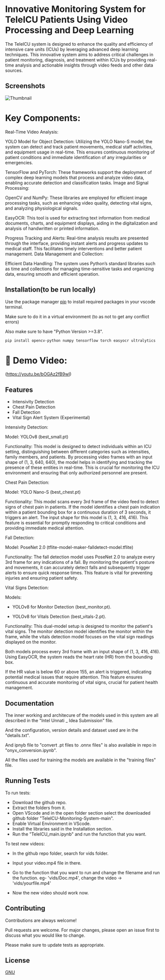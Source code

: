 
# Innovative Monitoring System for TeleICU Patients Using Video Processing and Deep Learning

The TeleICU system is designed to enhance the quality and efficiency of intensive care units (ICUs) by leveraging advanced deep learning techniques. This innovative system aims to address critical challenges in patient monitoring, diagnosis, and treatment within ICUs by providing real-time analysis and actionable insights through video feeds and other data sources.

## Screenshots

![Thumbnail](https://github.com/user-attachments/assets/71140960-f53e-4f57-85d5-2a8c8f497985)

# Key Components:

Real-Time Video Analysis:

YOLO Model for Object Detection: Utilizing the YOLO Nano-S model, the system can detect and track patient movements, medical staff activities, and equipment usage in real-time. This ensures continuous monitoring of patient conditions and immediate identification of any irregularities or emergencies.

TensorFlow and PyTorch: These frameworks support the deployment of complex deep learning models that process and analyze video data, enabling accurate detection and classification tasks.
Image and Signal Processing:

OpenCV and NumPy: These libraries are employed for efficient image processing tasks, such as enhancing video quality, detecting vital signs, and analyzing physiological signals.

EasyOCR: This tool is used for extracting text information from medical documents, charts, and equipment displays, aiding in the digitalization and analysis of handwritten or printed information.

Progress Tracking and Alerts: Real-time analysis results are presented through the interface, providing instant alerts and progress updates to medical staff. This facilitates timely interventions and better patient management.
Data Management and Collection:

Efficient Data Handling: The system uses Python’s standard libraries such as time and collections for managing time-sensitive tasks and organizing data, ensuring smooth and efficient operation.



## Installation(to be run locally)

Use the package manager [pip](https://pip.pypa.io/en/stable/) to install required packages in your vscode terminal.

Make sure to do it in a virtual environment (to as not to get any conflict errors)

Also make sure to have "Python Version >=3.8".
```bash
pip install opencv-python numpy tensorflow torch easyocr ultralytics

```


# 🚀 Demo Video:

(https://youtu.be/bOGAz2fB9wI)




## Features

- Intensivity Detection
- Chest Pain Detection
- Fall Detection
- Vital Sign Alert System (Experimental)

Intensivity Detection:

Model: YOLOv8 (best_small.pt)

Functionality: This model is designed to detect individuals within an ICU setting, distinguishing between different categories such as intensities, family members, and patients. By processing video frames with an input shape of (1, 3, 640, 640), the model helps in identifying and tracking the presence of these entities in real-time. This is crucial for monitoring the ICU environment and ensuring that only authorized personnel are present.

Chest Pain Detection:

Model: YOLO Nano-S (best_chest.pt)

Functionality: This model scans every 3rd frame of the video feed to detect signs of chest pain in patients. If the model identifies a chest pain indication within a patient bounding box for a continuous duration of 3 seconds, it triggers an alert. The input shape for this model is (1, 3, 416, 416). This feature is essential for promptly responding to critical conditions and providing immediate medical attention.

Fall Detection:

Model: PoseNet 2.0 (tflite-model-maker-falldetect-model.tflite)

Functionality: The fall detection model uses PoseNet 2.0 to analyze every 3rd frame for any indications of a fall. By monitoring the patient's posture and movements, it can accurately detect falls and subsequently trigger alerts to ensure quick response times. This feature is vital for preventing injuries and ensuring patient safety.

Vital Signs Detection:

Models:

- YOLOv8 for Monitor Detection (best_monitor.pt).

- YOLOv8 for Vitals Detection (best_vitals-2.pt).

Functionality: This dual-model setup is designed to monitor the patient's vital signs. The monitor detection model identifies the monitor within the frame, while the vitals detection model focuses on the vital sign readings displayed on the monitor. 

Both models process every 3rd frame with an input shape of (1, 3, 416, 416). Using EasyOCR, the system reads the heart rate (HR) from the bounding box. 

If the HR value is below 60 or above 155, an alert is triggered, indicating potential medical issues that require attention. This feature ensures continuous and accurate monitoring of vital signs, crucial for patient health management.

## Documentation

The inner working and architecure of the models used in this system are all described in the "Intel Unnati _ Idea Submission" file.

And the configuration, version details and dataset used are in the "details.txt".

And ipnyb file to "convert .pt files to .onnx files" is also available in repo in "onyx_conversion.ipynb".

All the files used for training the models are available in the "training files" file.


## Running Tests

To run tests:

- Download the github repo.
- Extract the folders from it.
- Open VScode and in the open folder section select the downloaded github folder "TeleICU-Monitoring-System-main".
- Enable Virtual Environment in VScode.
- Install the libraries said in the Installation section.
- Run the "TeleICU_main.ipynb" and run the function that you want.

To test new videos:

- In the github repo folder, search for vids folder.
- Input your video.mp4 file in there.
- Go to the function that you want to run and change the filename and run the function.
eg- 'vids/Doc.mp4', change the video -> 'vids/yourfile.mp4'

- Now the new video should work now.




## Contributing

Contributions are always welcome!

Pull requests are welcome. For major changes, please open an issue first
to discuss what you would like to change.

Please make sure to update tests as appropriate.

## License

[GNU](https://www.gnu.org/licenses/gpl-3.0.en.html#license-text)
